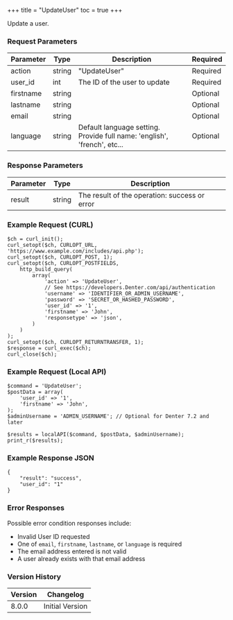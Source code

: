 +++
title = "UpdateUser"
toc = true
+++

Update a user.

### Request Parameters

| Parameter | Type | Description | Required |
| --------- | ---- | ----------- | -------- |
| action | string | "UpdateUser" | Required |
| user_id | int | The ID of the user to update | Required |
| firstname | string |  | Optional |
| lastname | string |  | Optional |
| email | string |  | Optional |
| language | string | Default language setting. Provide full name: 'english', 'french', etc... | Optional |

### Response Parameters

| Parameter | Type | Description |
| --------- | ---- | ----------- |
| result | string | The result of the operation: success or error |


### Example Request (CURL)

```
$ch = curl_init();
curl_setopt($ch, CURLOPT_URL, 'https://www.example.com/includes/api.php');
curl_setopt($ch, CURLOPT_POST, 1);
curl_setopt($ch, CURLOPT_POSTFIELDS,
    http_build_query(
        array(
            'action' => 'UpdateUser',
            // See https://developers.Denter.com/api/authentication
            'username' => 'IDENTIFIER_OR_ADMIN_USERNAME',
            'password' => 'SECRET_OR_HASHED_PASSWORD',
            'user_id' => '1',
            'firstname' => 'John',
            'responsetype' => 'json',
        )
    )
);
curl_setopt($ch, CURLOPT_RETURNTRANSFER, 1);
$response = curl_exec($ch);
curl_close($ch);
```


### Example Request (Local API)

```
$command = 'UpdateUser';
$postData = array(
    'user_id' => '1',
    'firstname' => 'John',
);
$adminUsername = 'ADMIN_USERNAME'; // Optional for Denter 7.2 and later

$results = localAPI($command, $postData, $adminUsername);
print_r($results);
```


### Example Response JSON

```
{
    "result": "success",
    "user_id": "1"
}
```


### Error Responses

Possible error condition responses include:

* Invalid User ID requested
* One of `email`, `firstname`, `lastname`, or `language` is required
* The email address entered is not valid
* A user already exists with that email address


### Version History

| Version | Changelog |
| ------- | --------- |
| 8.0.0 | Initial Version |
